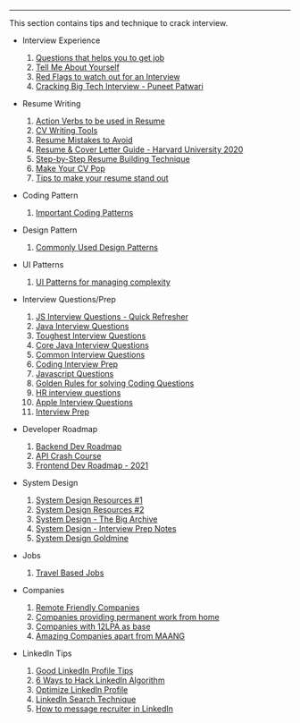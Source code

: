 ----

This section contains tips and technique to crack interview.

- Interview Experience 
  1. <a href="https://www.linkedin.com/posts/apnakhushal_job-interview-qna-activity-7033389165249503232-AWIU" target="_blank">Questions that helps you to get job</a>
  2. <a href="https://www.linkedin.com/posts/sam-maiyaki_interview-job-activity-7051754554660405248-Dgw3" target="_blank">Tell Me About Yourself</a>
  3. <a href="https://www.linkedin.com/posts/warikoo_3-red-flags-to-watch-out-for-in-an-interview-activity-7039429593010704384-m1OH" target="_blank">Red Flags to watch out for an Interview</a>
  4. <a href="https://www.linkedin.com/posts/puneet-patwari_coding-tech-job-activity-6972465388978597888-a-S9" target="_blank">Cracking Big Tech Interview - Puneet Patwari</a>
  
- Resume Writing
  1. <a href="https://www.linkedin.com/posts/viipinigautam_action-verbs-for-resume-activity-7046810990717390848-O-6U" target="_blank">Action Verbs to be used in Resume</a>
  2. <a href="https://www.linkedin.com/posts/kanojiyaaakash96_linkedin-india-resume-activity-7044273166105358336-homF" target="_blank">CV Writing Tools</a>
  3. <a href="https://www.linkedin.com/posts/pranjal-rastogi-984623222_resume-activity-7034065384299241472-IMCb" target="_blank">Resume Mistakes to Avoid</a>
  4. <a href="https://www.linkedin.com/posts/mengyaowang11_harvard-university-2020-activity-6817753025638232064-Q8nd" target="_blank">Resume & Cover Letter Guide - Harvard University 2020</a>
  5. <a href="https://www.linkedin.com/posts/priya-vajpeyi_resume-technology-innovation-activity-7023868935410266112-0ZqC" target="_blank">Step-by-Step Resume Building Technique</a>
  6. <a href="https://www.linkedin.com/posts/massiveentertainment_make-your-cv-pop-tips-from-a-massive-recruiter-activity-6991017747937681408-HZeR" target="_blank">Make Your CV Pop</a>
  7. <a href="https://www.linkedin.com/posts/iamsantoshmishra_resumetips-careeradvice-resumewriting-activity-7019878433279131648-g_uZ" target="_blank">Tips to make your resume stand out</a>

- Coding Pattern 
  1. <a href="https://www.linkedin.com/posts/arslanahmad_coding-patterns-activity-7035864231509975041-gkZa" target="_blank">Important Coding Patterns</a>

- Design Pattern 
  1. <a href="https://www.linkedin.com/posts/kavaan-damirchi_designpatterns-softwaredesign-activity-7053020091864469504-SnLS" target="_blank">Commonly Used Design Patterns</a>

- UI Patterns
  1. <a href="https://www.linkedin.com/posts/tommygeoco_6-ui-patterns-for-managing-complexity-activity-7025952173683343360-TCbl" target="_blank">UI Patterns for managing complexity</a>

- Interview Questions/Prep
  1. <a href="https://www.linkedin.com/posts/rammcodes_a-game-changing-guide-to-javascript-interview-activity-7044842993660428288-U4C0" target="_blank">JS Interview Questions - Quick Refresher</a>
  2. <a href="https://www.linkedin.com/posts/jay-mehtaa-9086521bb_top-77-java-interview-questions-activity-6982903553388359681-L34O" target="_blank">Java Interview Questions</a>
  3. <a href="https://www.linkedin.com/posts/himanshukumarmahuri_toughest-interview-questions-activity-7002950875727966208-wqJQ" target="_blank">Toughest Interview Questions</a>
  4. <a href="https://www.linkedin.com/posts/sameer-raza-87643969_240-core-java-interview-questions-activity-7029306810188599296-WFEJ" target="_blank">Core Java Interview Questions</a>
  5. <a href="https://www.linkedin.com/posts/rsinghal26_question-sheet-activity-6963728584955867137-5Rga" target="_blank">Common Interview Questions</a>
  6. <a href="https://www.linkedin.com/posts/activity-6950665516277473280-yqE7" target="_blank">Coding Interview Prep</a>
  7. <a href="https://github.com/lydiahallie/javascript-questions" target="_blank">Javascript Questions</a>
  8. <a href="https://www.linkedin.com/posts/amanbarnwal_golden-rules-for-solving-a-coding-qn-in-an-activity-7022389813127327744-L57K" target="_blank">Golden Rules for solving Coding Questions</a>
  9. <a href="https://www.linkedin.com/posts/japneet-singh-nayyar-a3b218195_hr-important-questions-activity-7007187024310874112-_vVO" target="_blank">HR interview questions</a>
  10. <a href="https://www.linkedin.com/posts/mohitsehrawat_coding-datastructures-algorithms-activity-7000318371913207808-SU4Y" target="_blank">Apple Interview Questions</a>
  11. <a href="https://www.linkedin.com/posts/neha-bakshi-779b64126_interview-interviewpreparation-interviewquestions-activity-6961703996512235520-ajYQ" target="_blank">Interview Prep</a>


- Developer Roadmap 
  1. <a href="https://www.linkedin.com/posts/vikas-singh-rajput-546643206_backend-developer-roadmap-activity-7044506707535761408-tQYO" target="_blank">Backend Dev Roadmap</a>
  2. <a href="https://www.linkedin.com/posts/python-developer-eleke_api-crash-course-activity-7043926582012391424-WYM3" target="_blank">API Crash Course</a>
  3. <a href="https://www.linkedin.com/posts/nishant-bhosale-6777241b6_front-end-roadmap-activity-6868762120398471168-rlC9" target="_blank">Frontend Dev Roadmap - 2021</a> 

- System Design
  1. <a href="https://www.linkedin.com/posts/aruncoder_designing-data-intensive-applications-activity-6916700150996344833-EAeL" target="_blank">System Design Resources #1</a>
  2. <a href="https://www.linkedin.com/posts/riti2409_systemdesign-github-interviewpreparation-activity-7045739460189196288-FLuy" target="_blank">System Design Resources #2</a>
  3. <a href="https://www.linkedin.com/posts/muthu-annamalai_system-design-notes-activity-6951413981567672320-M-a1" target="_blank">System Design - The Big Archive</a>
  4. <a href="https://www.linkedin.com/posts/revanthmurigipudi_system-design-interview-prep-notes-revanth-activity-6926059623439372288-xDed" target="_blank">System Design - Interview Prep Notes</a>
  5. <a href="https://www.linkedin.com/posts/amanbarnwal_systemdesign-design-hld-activity-7015496918747254785-oiCF" target="_blank">System Design Goldmine</a>

- Jobs
  1. <a href="https://www.linkedin.com/posts/tanya-khanijow-62a0b199_travel-based-jobs-that-you-can-apply-activity-7020019622603022336-qXZC" target="_blank">Travel Based Jobs</a>

- Companies
  1. <a href="https://www.linkedin.com/posts/mohitsehrawat_remote-friendly-companies-activity-7002857250595729408-np9Q" target="_blank">Remote Friendly Companies</a>
  2. <a href="https://www.linkedin.com/posts/shree998_workfromhome-activity-6932552691076198401-W-9o" target="_blank">Companies providing permanent work from home</a>
  3. <a href="https://www.linkedin.com/posts/niteshyadav585_300-companies-paying-12lpa-base-for-sde-activity-6972534043393306624-p9XC" target="_blank">Companies with 12LPA as base</a>
  4. <a href="https://www.linkedin.com/posts/niteshyadav585_hiring-work-recruitment-activity-6950661137205997568-4jW5" target="_blank">Amazing Companies apart from MAANG</a>

- LinkedIn Tips
  1. <a href="https://www.linkedin.com/posts/kanojiyaaakash96_linkedin-activity-6991340204913512448-sWjc" target="_blank">Good LinkedIn Profile Tips</a>
  2. <a href="https://www.linkedin.com/posts/natarajsasid_linkedin-algorithm-activity-7002106150779252736-mzXQ" target="_blank">6 Ways to Hack LinkedIn Algorithm</a>
  3. <a href="https://www.linkedin.com/posts/kanojiyaaakash96_linkedin-profile-every-recruiter-want-you-activity-7017734097003298816-7jrI" target="_blank">Optimize LinkedIn Profile</a>
  4. <a href="https://www.linkedin.com/posts/revanthmurigipudi_hiring-linkedin-jobsearch-activity-7032206962893209600-MgXz" target="_blank">LinkedIn Search Technique</a>
  5. <a href="https://www.linkedin.com/posts/priyank-ahuja_are-you-struggling-in-getting-response-from-activity-7001561063410266114-YCOn" target="_blank">How to message recruiter in LinkedIn</a>